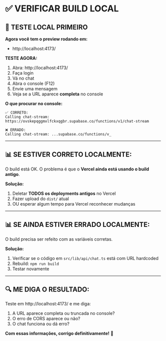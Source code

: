 # ✅ VERIFICAR BUILD LOCAL

## 🎯 TESTE LOCAL PRIMEIRO

**Agora você tem o preview rodando em:**
- http://localhost:4173/

**TESTE AGORA:**
1. Abra: http://localhost:4173/
2. Faça login
3. Vá no chat
4. Abra o console (F12)
5. Envie uma mensagem
6. Veja se a URL aparece **completa** no console

**O que procurar no console:**
```
✅ CORRETO:
Calling chat-stream: https://ovskepqggmxlfckxqgbr.supabase.co/functions/v1/chat-stream

❌ ERRADO:
Calling chat-stream: ...supabase.co/functions/v_
```

---

## 📊 SE ESTIVER CORRETO LOCALMENTE:

O build está OK. O problema é que o **Vercel ainda está usando o build antigo**.

**Solução:**
1. Deletar **TODOS os deployments antigos** no Vercel
2. Fazer upload do `dist/` atual
3. OU esperar algum tempo para Vercel reconhecer mudanças

---

## 📊 SE AINDA ESTIVER ERRADO LOCALMENTE:

O build precisa ser refeito com as variáveis corretas.

**Solução:**
1. Verificar se o código em `src/lib/api/chat.ts` está com URL hardcoded
2. Rebuild: `npm run build`
3. Testar novamente

---

## 🔍 ME DIGA O RESULTADO:

Teste em http://localhost:4173/ e me diga:
1. A URL aparece completa ou truncada no console?
2. O erro de CORS aparece ou não?
3. O chat funciona ou dá erro?

**Com essas informações, corrigo definitivamente!** 🎯
